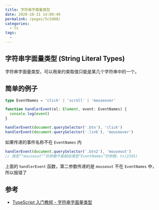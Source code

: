 ```yaml
---
title: 字符串字面量类型
date: 2020-10-31 14:09:49
permalink: /pages/5c5d88/
categories:
  - ts
tags:
  -
---
```


## 字符串字面量类型 (String Literal Types)

字符串字面量类型，可以用来约束取值只能是某几个字符串中的一个。

## 简单的例子

```typescript
type EventNames = 'click' | 'scroll' | 'mouseover'

function handlerEvent(el: Element, event: EventNames) {
  console.log(event)
}

handlerEvent(document.querySelector('.btn'), 'click')
handlerEvent(document.querySelector('.link'), 'mouseover')
```

如果传递的事件名称不在 `EventNames` 内

```typescript
handlerEvent(document.querySelector('.btn2'), 'mouseout')
// 类型“"mouseout"”的参数不能赋给类型“EventNames”的参数。ts(2345)
```

上面的 `handlerEvent` 函数，第二参数传递的是 `mouseout` 不在 `EventNames` 中，所以报错了

## 参考

- [TypeScript 入门教程 - 字符串字面量类型](https://ts.xcatliu.com/advanced/string-literal-types.html)

